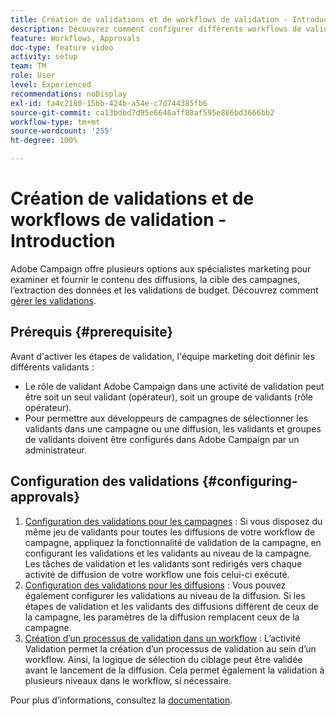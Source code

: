 ```yaml
---
title: Création de validations et de workflows de validation - Introduction
description: Découvrez comment configurer différents workflows de validation.
feature: Workflows, Approvals
doc-type: feature video
activity: setup
team: TM
role: User
level: Experienced
recommendations: noDisplay
exl-id: fa4c2180-15bb-424b-a54e-c7d744385fb6
source-git-commit: ca13bdbd7d95e6646aff88af595e866bd3666bb2
workflow-type: tm+mt
source-wordcount: '255'
ht-degree: 100%

---
```


# Création de validations et de workflows de validation - Introduction

Adobe Campaign offre plusieurs options aux spécialistes marketing pour examiner et fournir le contenu des diffusions, la cible des campagnes, l’extraction des données et les validations de budget. Découvrez comment [gérer les validations](/help/process-management/create-approvals-and-validation-workflows/manage-approvals.md).

## Prérequis {#prerequisite}

Avant d&#39;activer les étapes de validation, l&#39;équipe marketing doit définir les différents validants :

* Le rôle de validant Adobe Campaign dans une activité de validation peut être soit un seul validant (opérateur), soit un groupe de validants (rôle opérateur).
* Pour permettre aux développeurs de campagnes de sélectionner les validants dans une campagne ou une diffusion, les validants et groupes de validants doivent être configurés dans Adobe Campaign par un administrateur.

## Configuration des validations {#configuring-approvals}

1. [Configuration des validations pour les campagnes](/help/process-management/create-approvals-and-validation-workflows/configure-approvals-for-campaigns.md) :
Si vous disposez du même jeu de validants pour toutes les diffusions de votre workflow de campagne, appliquez la fonctionnalité de validation de la campagne, en configurant les validations et les validants au niveau de la campagne. Les tâches de validation et les validants sont redirigés vers chaque activité de diffusion de votre workflow une fois celui-ci exécuté.
2. [Configuration des validations pour les diffusions](/help/process-management/create-approvals-and-validation-workflows/configure-approvals-for-deliveries.md) :
Vous pouvez également configurer les validations au niveau de la diffusion. Si les étapes de validation et les validants des diffusions diffèrent de ceux de la campagne, les paramètres de la diffusion remplacent ceux de la campagne.
3. [Création d’un processus de validation dans un workflow](/help/process-management/create-approvals-and-validation-workflows/create-approval-process-in-a-workflow.md) :
L’activité Validation permet la création d’un processus de validation au sein d’un workflow. Ainsi, la logique de sélection du ciblage peut être validée avant le lancement de la diffusion. Cela permet également la validation à plusieurs niveaux dans le workflow, si nécessaire.

Pour plus d’informations, consultez la [documentation](https://experienceleague.adobe.com/docs/campaign-classic/using/automating-with-workflows/flow-control-activities/approval.html?lang=fr).
